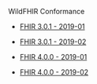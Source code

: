 WildFHIR Conformance

* [FHIR 3.0.1 - 2019-01](https://touchstone.aegis.net/touchstone/analytics/published?month=201901&spec=FHIR%203.0.1&pa=HL7_FHIR_SERVER&testSystem=58d3273f2953081d9dc229d9&supportedOnly=true&cb=/HL7_FHIR_3_0_1)

* [FHIR 3.0.1 - 2019-02](https://touchstone.aegis.net/touchstone/analytics/published?month=201902&spec=FHIR%203.0.1&pa=HL7_FHIR_SERVER&testSystem=58d3273f2953081d9dc229d9&supportedOnly=true&cb=/HL7_FHIR_3_0_1)

* [FHIR 4.0.0 - 2019-01](https://touchstone.aegis.net/touchstone/analytics/published?month=201901&spec=FHIR%204.0.0&pa=HL7_FHIR_SERVER&testSystem=5c3519640a120e4b13866437&supportedOnly=true&cb=/HL7_FHIR_4_0_0)

* [FHIR 4.0.0 - 2019-02](https://touchstone.aegis.net/touchstone/analytics/published?month=201902&spec=FHIR%204.0.0&pa=HL7_FHIR_SERVER&testSystem=5c3519640a120e4b13866437&supportedOnly=true&cb=/HL7_FHIR_4_0_0)

